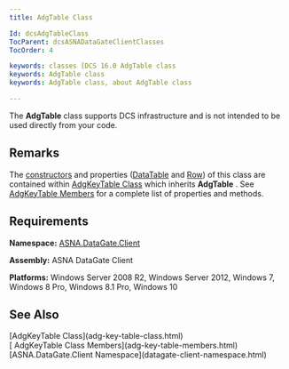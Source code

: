 ```yaml
---
title: AdgTable Class

Id: dcsAdgTableClass
TocParent: dcsASNADataGateClientClasses
TocOrder: 4

keywords: classes [DCS 16.0 AdgTable class
keywords: AdgTable class
keywords: AdgTable class, about AdgTable class

---
```


The **AdgTable** class supports DCS infrastructure and is not intended to be used directly from your code.
## Remarks

The [constructors](adg-key-table-adg-key-table-constructors-main.html) and properties ([DataTable](adg-key-table-class-data-table-property.html) and [Row](adg-key-table-class-row-property.html)) of this class are contained within [AdgKeyTable Class](adg-key-table-class.html) which inherits **AdgTable** . See [AdgKeyTable Members](adg-key-table-members.html) for a complete list of properties and methods.
## Requirements

**Namespace:** [ASNA.DataGate.Client](datagate-client-namespace.html) 

**Assembly:** ASNA DataGate Client

**Platforms:** Windows Server 2008 R2, Windows Server 2012, Windows 7, Windows 8 Pro, Windows 8.1 Pro, Windows 10
## See Also

<dl />
      [AdgKeyTable Class](adg-key-table-class.html)
      <br />
      [
					AdgKeyTable Class Members](adg-key-table-members.html)
      <br />
      [ASNA.DataGate.Client 
					Namespace](datagate-client-namespace.html)

